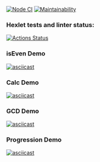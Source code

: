 [![Node CI](https://github.com/akamenskiy/backend-project-lvl1/workflows/Node%20CI/badge.svg)](https://github.com/akamenskiy/backend-project-lvl1/actions)
[![Maintainability](https://api.codeclimate.com/v1/badges/a99a88d28ad37a79dbf6/maintainability)](https://codeclimate.com/github/codeclimate/codeclimate/maintainability)

### Hexlet tests and linter status:
[![Actions Status](https://github.com/akamenskiy/backend-project-lvl1/workflows/hexlet-check/badge.svg)](https://github.com/akamenskiy/backend-project-lvl1/actions)

### isEven Demo
[![asciicast](https://asciinema.org/a/2obUFVPaap1y4Ant6h52C3FhL.svg)](https://asciinema.org/a/2obUFVPaap1y4Ant6h52C3FhL)

### Calc Demo
[![asciicast](https://asciinema.org/a/SfHDVeZcZJ68f8sb96A1ol4PS.svg)](https://asciinema.org/a/SfHDVeZcZJ68f8sb96A1ol4PS)

### GCD Demo
[![asciicast](https://asciinema.org/a/ZiKI4llcD9RqTlWbFhvkf8ZQV.svg)](https://asciinema.org/a/ZiKI4llcD9RqTlWbFhvkf8ZQV)

### Progression Demo
[![asciicast](https://asciinema.org/a/yT8xEDrB5CpYNtGjqdoRzBgwr.svg)](https://asciinema.org/a/yT8xEDrB5CpYNtGjqdoRzBgwr)